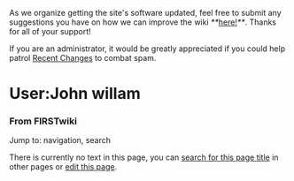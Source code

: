 As we organize getting the site's software updated, feel free to submit any
suggestions you have on how we can improve the wiki
_**_[here!](/index.php/User:Hallry/Suggestions "User:Hallry/Suggestions"
)_**_. Thanks for all of your support!

If you are an administrator, it would be greatly appreciated if you could help
patrol [Recent Changes](/index.php/Special:Recentchanges
"Special:Recentchanges" ) to combat spam.

# User:John willam

### From FIRSTwiki

Jump to: navigation, search

There is currently no text in this page, you can [search for this page
title](/index.php/Special:Search/John_willam "Special:Search/John willam" ) in
other pages or [edit this
page](http://www.firstwiki.net/index.php?title=User:John_willam&action=edit
"http://www.firstwiki.net/index.php?title=User:John_willam&action=edit" ).

